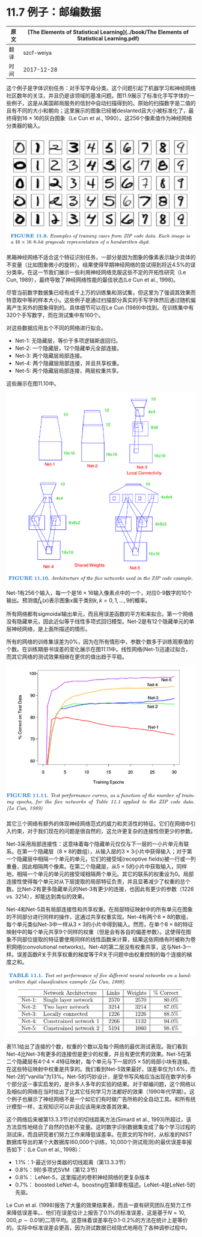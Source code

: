 # 11.7 例子：邮编数据

| 原文   | [The Elements of Statistical Learning](../book/The Elements of Statistical Learning.pdf) |
| ---- | ---------------------------------------- |
| 翻译   | szcf-weiya                               |
| 时间   | 2017-12-28                               |

这个例子是字体识别任务：对手写字母分类。这个问题引起了机器学习和神经网络社区数年的关注，并且仍是该领域的基准问题。图11.9展示了标准化手写字体的一些例子，这是从美国邮局服务的信封中自动扫描得到的。原始的扫描数字是二值的且有不同的大小和朝向；这里展示的图象已经被deslanted且大小被标准化了，最终得到$16\times 16$的灰白图象（Le Cun et al., 1990）。这256个像素值作为神经网络分类器的输入。

![](../img/11/fig11.9.png)

黑箱神经网络不适合这个特征识别任务，一部分是因为图象的像素表示缺少具体的不变量（比如图象微小的旋转）。结果使得早期神经网络的尝试得到将近4.5\%的误分类率。在这一节我们展示一些利用神经网络克服这些不足的开拓性研究（Le Cun, 1989），最终导致了神经网络性能的最佳状态(Le Cun et al., 1998)。

尽管当前数字数据集已经有成千上万的训练集和测试集，但这里为了强调其效果而特意取中等的样本大小。这些例子是通过扫描部分真实的手写字体然后通过随机偏离产生另外的图象得到的。具体细节可以在Le Cun (1989)中找到。在训练集中有320个手写数字，而在测试集中有160个。

对这些数据应用五个不同的网络进行拟合。

- Net-1: 无隐藏层，等价于多项逻辑斯底回归。
- Net-2: 一个隐藏层，12个隐藏单元全部连接。
- Net-3: 两个隐藏层局部连接。
- Net-4: 两个隐藏层局部连接，并且共享权重。
- Net-5: 两个隐藏层局部连接，两层权重共享。

这些展示在图11.10中。

![](../img/11/fig11.10.png)

Net-1有256个输入，每一个是$16\times 16$输入像素点中的一个，对应0-9数字的10个输出。预测值$\hat f_k(x)$表示图象$x$属于类别$k, k=0,1,\ldots,9$的概率。

所有网络都有sigmoidal输出单元，而且用误差函数的平方和来拟合。第一个网络没有隐藏单元，因此近似等于线性多项式回归模型。Net-2是有12个隐藏单元的单层神经网络，是上面所描述的情形。

所有的网络的训练集误差为0\%，因为在所有情形中，参数个数多于训练观察值的个数。在训练期册书误差的变化展示在图11.11中。线性网络(Net-1)迅速过拟合，而其它网络的测试效果相继在更优的值出趋于平稳。

![](../img/11/fig11.11.png)

其它三个网络有额外的体现神经网络范式的威力和灵活性的特征。它们在网络中引入约束，对于我们现在的问题是很自然的，这允许更复杂的连接性但更少的参数。

Net-3采用局部连接性：这意味着每个隐藏单元仅仅与下一层的一小片单元有联系。在第一个隐藏层（$8\times 8$的数组），从输入层的$3\times 3$小片中获得输入；对于第一个隐藏层中相隔一个单元的单元，它们的接受域(receptive fields)被一行或一列重叠，因此相隔两个像素。在第二个隐藏层，从$5\times 5$的小片中获取输入，同样地，相隔一个单元的单元的接受域相隔两个单元。其它的联系的权重设为0。局部连接性使得每个单元对从下层提取的局部特征负责，并且显著减少了权重的总个数。比Net-2有更多隐藏单元的Net-3有更少的连接，也因此有更少的参数（1226 vs. 3214），却能达到类似的效果。

Net-4和Net-5具有局部连接性和共享权重。在局部特征映射中的所有单元在图象的不同部分进行同样的操作，这通过共享权重实现。Net-4有两个$8\times 8$的数组，每个单元类似Net-3中一样从$3\times 3$的小片中得到输入。然而，在单个$8\times 8$的特征映射中的每个单元共享9个同样的权重（但是会有各自的偏差参数）。这使得在图象不同部位提取的特征要使用同样的线性函数来计算，结果这些网络有时被称为卷积网络(convolutional networks)。Net-4的第二层没有权重共享，这与Net-3一样。误差函数$R$关于共享权重的梯度等于$R$关于问题中由权重控制的每个连接的梯度之和。

![](../img/11/tab11.1.png)

表11.1给出了连接的个数，权重的个数以及每个网络的最优测试表现。我们看到Net-4比Net-3有更多的连接但是更少的权重，并且有更优秀的效果。Net-5在第二个隐藏层有4个$4\times 4$特征映射，每个单元与下一层的$5\times 5$的局部小块有连接。在这些特征映射中权重是共享的。我们看到Net-5效果最好，误差率仅为1.6\%，而Net-2的“vanilla”为13\%。Net-5的巧妙设计，是受书写风格应当出现在数字的多个部分这一事实启发的，是许多人多年的实验的结果。对于邮编问题，这个网络以及相似的网络在当时给出了比其它任何学习方法都好的效果（1990年代早期）。这个例子也展示了神经网络不是一个如它们有时做广告所称的全自动工具。和所有统计模型一样，主观知识可以并且应该用来改善其效果。

这个网络后来被第13.3.3节讨论的切线距离方法(Simard et al., 1993)所超过，该方法显性地结合了自然的仿射不变量。这时数字识别数据集变成了每个学习过程的测试床，而且研究者们努力工作来降低误差率。在原文的写作时，从标准的NIST数据库导出的某个大数据库(60,000个训练，10,000个测试观测)的最优误差率报告如下：(Le Cun et
al., 1998)：

- 1.1\%：1-最近邻分类器的切线距离（第13.3.3节）
- 0.8\%：9阶多项式SVM（第12.3节)
- 0.8\%： LeNet-5，这里描述的卷积神经网络的更复杂版本
- 0.7\%： boosted LeNet-4。boosting在第8章有描述。LeNet-4是LeNet-5的先驱。

Le Cun et al. (1998)报告了大量的效果结果表，而且一直有研究团队在努力工作来降低误差率。、他们在误差估计上报告了0.1\%的标准误差，这是基于$N=10,000,p\sim 0.01$的二项平均。这意味着误差率在0.1-0.2\%的方法在统计上是等价的。实际中标准误差会更高，因为测试数据已经隐式地用在了各种调参过程中。
